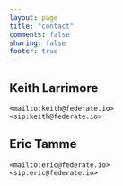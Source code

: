 ```yaml
---
layout: page
title: "contact"
comments: false
sharing: false
footer: true
---
```


## Keith Larrimore
```
<mailto:keith@federate.io>
<sip:keith@federate.io>
```

## Eric Tamme
```
<mailto:eric@federate.io>
<sip:eric@federate.io>
```
